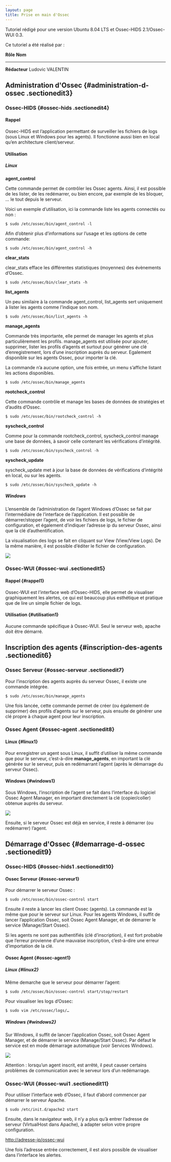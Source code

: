 ```yaml
---
layout: page
title: Prise en main d'Ossec 
---
```


Tutoriel rédigé pour une version Ubuntu 8.04 LTS et Ossec-HIDS
2.1/Ossec-WUI 0.3.

Ce tutoriel a été réalisé par :

  **Rôle**        **Nom**
  --------------- ------------------
  **Rédacteur**   Ludovic VALENTIN

Administration d'Ossec {#administration-d-ossec .sectionedit3}
----------------------

### Ossec-HIDS {#ossec-hids .sectionedit4}

#### Rappel

Ossec-HIDS est l’application permettant de surveiller les fichiers de
logs (sous Linux et Windows pour les agents). Il fonctionne aussi bien
en local qu’en architecture client/serveur.

#### Utilisation

##### Linux

**agent\_control**

Cette commande permet de contrôler les Ossec agents. Ainsi, il est
possible de les lister, de les redémarrer, ou bien encore, par exemple
de les bloquer, … le tout depuis le serveur.

Voici un exemple d’utilisation, ici la commande liste les agents
connectés ou non :

~~~
$ sudo /etc/ossec/bin/agent_control -l
~~~

Afin d’obtenir plus d’informations sur l’usage et les options de cette
commande:

~~~
$ sudo /etc/ossec/bin/agent_control -h
~~~

**clear\_stats**

clear\_stats efface les différentes statistiques (moyennes) des
évènements d’Ossec.

~~~
$ sudo /etc/ossec/bin/clear_stats -h
~~~

**list\_agents**

Un peu similaire à la commande agent\_control, list\_agents sert
uniquement à lister les agents comme l’indique son nom.

~~~
$ sudo /etc/ossec/bin/list_agents -h
~~~

**manage\_agents**

Commande très importante, elle permet de manager les agents et plus
particulièrement les profils. manage\_agents est utilisée pour ajouter,
supprimer, lister les profils d’agents et surtout pour générer une clé
d’enregistrement, lors d’une inscription auprès du serveur. Egalement
disponible sur les agents Ossec, pour importer la clé.

La commande n’a aucune option, une fois entrée, un menu s’affiche
listant les actions disponibles.

~~~
$ sudo /etc/ossec/bin/manage_agents
~~~

**rootcheck\_control**

Cette commande contrôle et manage les bases de données de stratégies et
d’audits d’Ossec.

~~~
$ sudo /etc/ossec/bin/rootcheck_control -h
~~~

**syscheck\_control**

Comme pour la commande rootcheck\_control, syscheck\_control manage une
base de données, à savoir celle contenant les vérifications d’intégrité.

~~~
$ sudo /etc/ossec/bin/syscheck_control -h
~~~

**syscheck\_update**

syscheck\_update met à jour la base de données de vérifications
d’intégrité en local, ou sur les agents.

~~~
$ sudo /etc/ossec/bin/syscheck_update -h
~~~

##### Windows

L’ensemble de l’administration de l’agent Windows d’Ossec se fait par
l’intermédiaire de l’interface de l’application. Il est possible de
démarrer/stopper l’agent, de voir les fichiers de logs, le fichier de
configuration, et également d’indiquer l’adresse ip du serveur Ossec,
ainsi que la clé d’authentification.

La visualisation des logs se fait en cliquant sur View (View/View Logs).
De la même manière, il est possible d’éditer le fichier de
configuration.

[![](..//assets/media/securite/ossec/ossec_agent_win32_view.png@w=300)](..//_detail/securite/ossec/ossec_agent_win32_view.png@id=securite%253Aossec%253Aossec-use.html "securite:ossec:ossec_agent_win32_view.png")

### Ossec-WUI {#ossec-wui .sectionedit5}

#### Rappel {#rappel1}

Ossec-WUI est l’interface web d’Ossec-HIDS, elle permet de visualiser
graphiquement les alertes, ce qui est beaucoup plus esthétique et
pratique que de lire un simple fichier de logs.

#### Utilisation {#utilisation1}

Aucune commande spécifique à Ossec-WUI. Seul le serveur web, apache doit
être démarré.

Inscription des agents {#inscription-des-agents .sectionedit6}
----------------------

### Ossec Serveur {#ossec-serveur .sectionedit7}

Pour l’inscription des agents auprès du serveur Ossec, il existe une
commande intégrée.

~~~
$ sudo /etc/ossec/bin/manage_agents
~~~

Une fois lancée, cette commande permet de créer (ou également de
supprimer) des profils d’agents sur le serveur, puis ensuite de générer
une clé propre à chaque agent pour leur inscription.

### Ossec Agent {#ossec-agent .sectionedit8}

#### Linux {#linux1}

Pour enregistrer un agent sous Linux, il suffit d’utiliser la même
commande que pour le serveur, c’est-à-dire **manage\_agents**, en
important la clé générée sur le serveur, puis en redémarrant l’agent
(après le démarrage du serveur Ossec).

#### Windows {#windows1}

Sous Windows, l’inscription de l’agent se fait dans l’interface du
logiciel Ossec Agent Manager, en important directement la clé
(copier/coller) obtenue auprès du serveur.

[![](..//assets/media/securite/ossec/ossec_agent_win32.png@w=300)](..//_detail/securite/ossec/ossec_agent_win32.png@id=securite%253Aossec%253Aossec-use.html "securite:ossec:ossec_agent_win32.png")

Ensuite, si le serveur Ossec est déjà en service, il reste à démarrer
(ou redémarrer) l’agent.

Démarrage d'Ossec {#demarrage-d-ossec .sectionedit9}
-----------------

### Ossec-HIDS {#ossec-hids1 .sectionedit10}

#### Ossec Serveur {#ossec-serveur1}

Pour démarrer le serveur Ossec :

~~~
$ sudo /etc/ossec/bin/ossec-control start
~~~

Ensuite il reste à lancer les client Ossec (agents). La commande est la
même que pour le serveur sur Linux. Pour les agents Windows, il suffit
de lancer l’application Ossec, soit Ossec Agent Manager, et de démarrer
le service (Manage/Start Ossec).

Si les agents ne sont pas authentifiés (clé d’inscription), il est fort
probable que l’erreur provienne d’une mauvaise inscription, c’est-à-dire
une erreur d’importation de la clé.

#### Ossec Agent {#ossec-agent1}

##### Linux {#linux2}

Même demarche que le serveur pour démarrer l’agent:

~~~
$ sudo /etc/ossec/bin/ossec-control start/stop/restart
~~~

Pour visualiser les logs d’Ossec:

~~~
$ sudo vim /etc/ossec/logs/…
~~~

##### Windows {#windows2}

Sur Windows, il suffit de lancer l’application Ossec, soit Ossec Agent
Manager, et de démarrer le service (Manage/Start Ossec). Par défaut le
service est en mode démarrage automatique (voir Services Windows).

[![](..//assets/media/securite/ossec/ossec_agent_win32_manage.png@w=300)](..//_detail/securite/ossec/ossec_agent_win32_manage.png@id=securite%253Aossec%253Aossec-use.html "securite:ossec:ossec_agent_win32_manage.png")

Attention : lorsqu’un agent inscrit, est arrêté, il peut causer certains
problèmes de communication avec le serveur lors d’un redémarrage.

### Ossec-WUI {#ossec-wui1 .sectionedit11}

Pour utiliser l’interface web d’Ossec, il faut d’abord commencer par
démarrer le serveur Apache.

~~~
$ sudo /etc/init.d/apache2 start
~~~

Ensuite, dans le navigateur web, il n’y a plus qu’à entrer l’adresse de
serveur (VirtualHost dans Apache), à adapter selon votre propre
configuration.

[http://adresse-ip/ossec-wui](http://adresse-ip/ossec-wui "http://adresse-ip/ossec-wui")

Une fois l’adresse entrée correctement, il est alors possible de
visualiser dans l’interface les alertes.